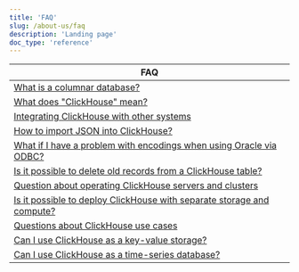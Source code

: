 ```yaml
---
title: 'FAQ'
slug: /about-us/faq
description: 'Landing page'
doc_type: 'reference'
---
```


| FAQ                                                                                                                           |
|-------------------------------------------------------------------------------------------------------------------------------|
| [What is a columnar database?](/faq/general/columnar-database)                                                                |
| [What does "ClickHouse" mean?](/faq/general/dbms-naming)                                                                      |
| [Integrating ClickHouse with other systems](/faq/integration)                                                                 |
| [How to import JSON into ClickHouse?](/faq/integration/json-import)                                                           |
| [What if I have a problem with encodings when using Oracle via ODBC?](/faq/integration/oracle-odbc)                           |
| [Is it possible to delete old records from a ClickHouse table?](/faq/operations/delete-old-data)                              |
| [Question about operating ClickHouse servers and clusters](/faq/operations)                                                   |
| [Is it possible to deploy ClickHouse with separate storage and compute?](/faq/operations/deploy-separate-storage-and-compute) |
| [Questions about ClickHouse use cases](/faq/use-cases)                                                                        |
| [Can I use ClickHouse as a key-value storage?](/faq/use-cases/key-value)                                                      |
| [Can I use ClickHouse as a time-series database?](/faq/use-cases/time-series)                                                 |
